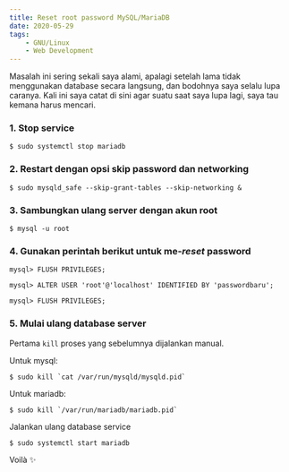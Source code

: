```yaml
---
title: Reset root password MySQL/MariaDB
date: 2020-05-29
tags:
    - GNU/Linux
    - Web Development
---
```


Masalah ini sering sekali saya alami, apalagi setelah lama tidak menggunakan
database secara langsung, dan bodohnya saya selalu lupa caranya. Kali ini saya
catat di sini agar suatu saat saya lupa lagi, saya tau kemana harus mencari.

<!--more-->

### 1. Stop service

```
$ sudo systemctl stop mariadb
```

### 2. Restart dengan opsi skip password dan networking

```
$ sudo mysqld_safe --skip-grant-tables --skip-networking &
```

### 3. Sambungkan ulang server dengan akun root

```
$ mysql -u root
```

### 4. Gunakan perintah berikut untuk me-_reset_ password

```
mysql> FLUSH PRIVILEGES;
```

```
mysql> ALTER USER 'root'@'localhost' IDENTIFIED BY 'passwordbaru';
```

```
mysql> FLUSH PRIVILEGES;
```

### 5. Mulai ulang database server

Pertama `kill` proses yang sebelumnya dijalankan manual.

Untuk mysql:

```
$ sudo kill `cat /var/run/mysqld/mysqld.pid`
```

Untuk mariadb:

```
$ sudo kill `/var/run/mariadb/mariadb.pid`
```

Jalankan ulang database service

```
$ sudo systemctl start mariadb
```

Voilà :sparkles:
